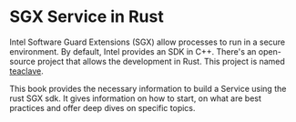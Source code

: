# SGX Service in Rust

Intel Software Guard Extensions (SGX) allow processes to run in a secure environment.
By default, Intel provides an SDK in C++.
There's an open-source project that allows the development in Rust.
This project is named [teaclave](https://teaclave.incubator.apache.org/teaclave/).

This book provides the necessary information to build a Service using the rust SGX sdk.
It gives information on how to start,
on what are best practices
and offer deep dives on specific topics.
